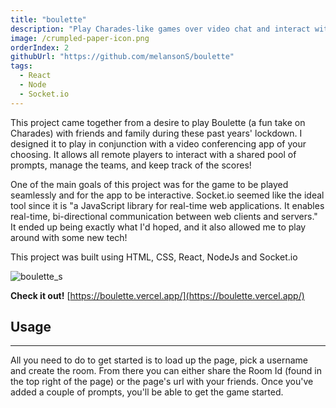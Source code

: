 ```yaml
---
title: "boulette"
description: "Play Charades-like games over video chat and interact with a shared pool of crumpled up prompts"
image: /crumpled-paper-icon.png
orderIndex: 2
githubUrl: "https://github.com/melansonS/boulette"
tags:
  - React
  - Node
  - Socket.io
---
```


This project came together from a desire to play Boulette (a fun take on Charades) with friends and family during these past years' lockdown. I designed it to play in conjunction with a video conferencing app of your choosing. It allows all remote players to interact with a shared pool of prompts, manage the teams, and keep track of the scores!

One of the main goals of this project was for the game to be played seamlessly and for the app to be interactive. Socket.io seemed like the ideal tool since it is "a JavaScript library for real-time web applications. It enables real-time, bi-directional communication between web clients and servers." It ended up being exactly what I'd hoped, and it also allowed me to play around with some new tech!

This project was built using HTML, CSS, React, NodeJs and Socket.io

![boulette_s](https://user-images.githubusercontent.com/47112463/121429481-f7f63900-c944-11eb-8fc9-3c0204bfdd38.png)

**Check it out!** [https://boulette.vercel.app/](https://boulette.vercel.app/)

## Usage

---

All you need to do to get started is to load up the page, pick a username and create the room. From there you can either share the Room Id (found in the top right of the page) or the page's url with your friends. Once you've added a couple of prompts, you'll be able to get the game started.
